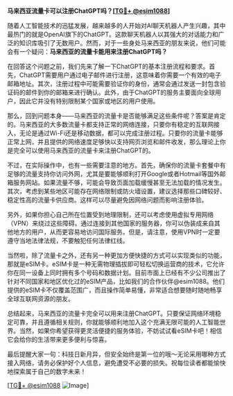 **马来西亚流量卡可以注册ChatGPT吗？[[TG💪+ @esim1088](https://t.me/s/esim1088)]**

随着人工智能技术的迅猛发展，越来越多的人开始对AI聊天机器人产生兴趣，其中最热门的就是OpenAI旗下的ChatGPT。这款聊天机器人以其强大的对话能力和广泛的知识库吸引了无数用户。然而，对于一些身处马来西亚的朋友来说，他们可能会有一个疑问：**马来西亚的流量卡能用来注册ChatGPT吗？**

在回答这个问题之前，我们先来了解一下ChatGPT的基本注册流程和要求。首先，ChatGPT需要用户通过电子邮件进行注册，这意味着你需要一个有效的电子邮箱地址。其次，注册过程中可能需要验证你的身份，通常会通过发送一封包含验证码的邮件到你的邮箱来进行确认。此外，由于ChatGPT的服务主要面向全球用户，因此它并没有特别限制某个国家或地区的用户使用。

那么，回到问题本身——马来西亚的流量卡是否能够满足这些条件呢？答案是肯定的。马来西亚的大多数流量卡都支持正常的网络连接，只要你有稳定的互联网接入，无论是通过Wi-Fi还是移动数据，都可以完成注册过程。只要你的流量卡能够正常上网，并且提供的网络速度足够快以支持网页浏览和邮件收发，那么理论上你是完全可以使用马来西亚的流量卡来注册ChatGPT的。

不过，在实际操作中，也有一些需要注意的地方。首先，确保你的流量卡套餐中有足够的流量支持你访问外网，尤其是要能够顺利打开Google或者Hotmail等国外邮箱服务网站。如果流量不够，可能会导致页面加载缓慢甚至无法加载的情况发生。其次，考虑到某些地区可能存在网络限制或防火墙设置，建议选择那些口碑较好、稳定性高的流量卡供应商。这样可以尽量避免因网络问题而影响注册体验。

另外，如果你担心自己所在位置受到地理限制，还可以考虑使用虚拟专用网络（VPN）来绕过这些障碍。通过连接到其他国家的服务器，你可以伪装成来自其他地方的用户，从而更容易地访问国际服务。但是，请注意，使用VPN时一定要遵守当地法律法规，不要触犯任何法律红线。

当然啦，除了流量卡之外，还有另一种更加方便快捷的方式可以实现类似的功能，那就是eSIM卡。eSIM卡是一种无需物理插拔即可轻松切换运营商的技术，它允许你在同一设备上同时拥有多个号码和数据计划。目前市面上已经有不少公司推出了针对不同国家和地区优化过的eSIM产品，比如我们的合作伙伴@esim1088。他们提供的eSIM卡不仅覆盖范围广，而且操作简单易懂，非常适合想要随时随地畅享全球互联网资源的朋友。

总结起来，马来西亚的流量卡完全可以用来注册ChatGPT。只要保证网络环境稳定可靠，并且遵循相关规则，你就能够顺利地加入这个充满无限可能的人工智能世界。当然，如果你希望获得更灵活便捷的服务体验，不妨试试看eSIM卡吧！相信它会给你的生活带来更多便利与惊喜。

最后提醒大家一句：科技日新月异，但安全始终是第一位的哦～无论采用哪种方式接入网络，请务必保护好个人信息，避免遭受不必要的损失。祝每位读者都能愉快地探索属于自己的数字未来！

[[TG💪+ @esim1088](https://t.me/s/esim1088) ![Image](https://i.postimg.cc/4NQfJmqS/Snipaste-2025-05-13-00-14-12.png)]